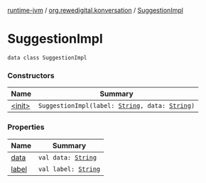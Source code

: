 [runtime-jvm](../../index.md) / [org.rewedigital.konversation](../index.md) / [SuggestionImpl](./index.md)

# SuggestionImpl

`data class SuggestionImpl`

### Constructors

| Name | Summary |
|---|---|
| [&lt;init&gt;](-init-.md) | `SuggestionImpl(label: `[`String`](https://kotlinlang.org/api/latest/jvm/stdlib/kotlin/-string/index.html)`, data: `[`String`](https://kotlinlang.org/api/latest/jvm/stdlib/kotlin/-string/index.html)`)` |

### Properties

| Name | Summary |
|---|---|
| [data](data.md) | `val data: `[`String`](https://kotlinlang.org/api/latest/jvm/stdlib/kotlin/-string/index.html) |
| [label](label.md) | `val label: `[`String`](https://kotlinlang.org/api/latest/jvm/stdlib/kotlin/-string/index.html) |
